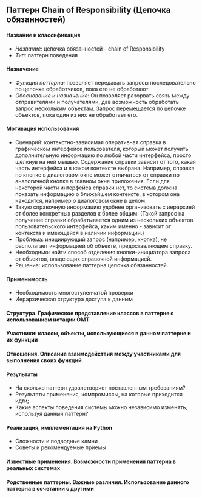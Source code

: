 ## Паттерн Chain of Responsibility (Цепочка обязанностей)
#### Название и классификация
   * *Название:* цепочка обязанностей - chain of Responsibility
   * *Тип:* паттерн поведения
#### Назначение
  * *Функция паттерна:* позволяет передавать запросы последовательно по цепочке обработчиков, пока его не обработают
  * *Обоснование и назначение*: Он позволяет разорвать связь между отправителями и получателями, дав возможность обработать запрос нескольким объектам. Запрос перемещается по цепочке объектов, пока один из них не обработает его.
#### Мотивация использования
  * Сценарий: контекстно-зависимая оперативная справка в графическом интерфейсе пользователя, который может получить дополнительную информацию по любой части интерфейса, просто щелкнув на ней мышью. Содержание справки зависит от того, какая часть интерфейса и в каком контексте выбрана. Например, справка по кнопке в диалоговом окне может отличаться от справки по аналогичной кнопке в главном окне приложения. Если для некоторой части интерфейса справки нет, то система должна показать информацию о ближайшем контексте,
в котором она находится, например о диалоговом окне в целом.
  * Такую справочную информацию удобнее организовать с иерархией от более конкретных разделов к более общим. (Такой запрос на получение справки обрабатывается одним из нескольких объектов пользовательского интерфейса, каким именно - зависит от контекста и имеющейся в наличии информации.)
  * Проблема: инициирующий запрос (например, кнопка), не располагает информацией об объекте, предоставляющем справку.
  * Необходимо: найти способ отделения кнопки-инициатора запроса от объектов, владеющих справочной информацией. 
  * Решение: использование паттерна цепочка обязанностей. 
#### Применимость
  * Необходимость многоступенчатой проверки
  * Иерархическая структура доступа к данным
#### Структура. Графическое представление классов в паттерне с использованием нотации OMT
#### Участники: классы, объекты, использующиеся в данном паттерне и их функции
#### Отношения. Описание взаимодействия между участниками для выполнения своих функций
#### Результаты
  * На сколько паттерн удовлетворяет поставленным требованиям?
  * Результаты применения, компромиссы, на которые приходится идти;
  * Какие аспекты поведения системы можно независимо изменять, используя данный паттерн?
#### Реализация, имплементация на Python
  * Сложности и подводные камни
  * Советы и рекомендуемые приемы
#### Известные применения. Возможности применения паттерна в реальных системах
#### Родственные паттерны. Важные различия. Использование данного паттерна в сочетании с другими
